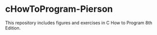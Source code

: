 # cHowToProgram-Pierson
This repository includes figures and exercises in C How to Program 8th Edition.
